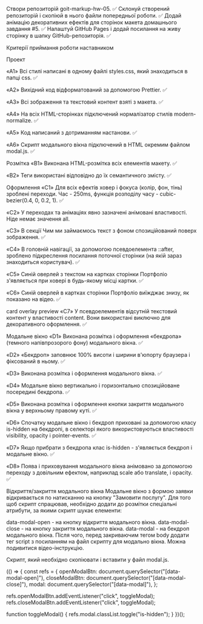 Створи репозиторій goit-markup-hw-05. ✅
Склонуй створений репозиторій і скопіюй в нього файли попередньої роботи. ✅
Додай анімацію декоративних ефектів для сторінок макета домашнього завдання #5. ✅
Налаштуй GitHub Pages і додай посилання на живу сторінку в шапку GitHub-репозиторія. ✅

Критерії приймання роботи наставником

Проект

«A1» Всі стилі написані в одному файлі styles.css, який знаходиться в папці css. ✅

«A2» Вихідний код відформатований за допомогою Prettier. ✅

«A3» Всі зображення та текстовий контент взяті з макета. ✅

«A4» На всіх HTML-сторінках підключений нормалізатор стилів modern-normalize. ✅

«A5» Код написаний з дотриманням настанови. ✅

«A6» Скрипт модального вікна підключений в HTML окремим файлом modal.js. ✅

Розмітка
«B1» Виконана HTML-розмітка всіх елементів макету. ✅

«B2» Теги використані відповідно до їх семантичного змісту. ✅

Оформлення
«C1» Для всіх ефектів ховер і фокуса (колір, фон, тінь) зроблені переходи. Час - 250ms, функція розподілу часу - cubic-bezier(0.4, 0, 0.2, 1). ✅

«C2» У переходах та анімаціях явно зазначені анімовані властивості. Ніде немає значення all.

«C3» В секції Чим ми займаємось текст з фоном спозиційований поверх зображення. ✅

«C4» В головній навігації, за допомогою псевдоелемента ::after, зроблено підкреслення посилання поточної сторінки (на якій зараз знаходиться користувач). ✅

«C5» Синій оверлей з текстом на картках сторінки Портфоліо з'являється при ховері в будь-якому місці картки. ✅

«C6» Синій оверлей в картках сторінки Портфоліо виїжджає знизу, як показано на відео. ✅

card overlay preview
«C7» У псевдоелементів відсутній текстовий контент у властивості content. Вони використані виключно для декоративного оформлення. ✅

Модальне вікно
«D1» Виконана розмітка і оформлення «бекдропа» (темного напівпрозорого фону) модального вікна. ✅

«D2» «Бекдроп» заповнює 100% висоти і ширини в'юпорту браузера і фіксований в ньому. ✅

«D3» Виконана розмітка і оформлення модального вікна. ✅

«D4» Модальне вікно вертикально і горизонтально спозиційоване посередині бекдропа. ✅

«D5» Виконана розмітка і оформлення кнопки закриття модального вікна у верхньому правому куті. ✅

«D6» Спочатку модальне вікно і бекдроп приховані за допомогою класу is-hidden на бекдропі, в селекторі якого використовуються властивості visibility, opacity і pointer-events. ✅

«D7» Якщо прибрати з бекдропа клас is-hidden - з'являється бекдроп і модальне вікно. ✅

«D8» Поява і приховування модального вікна анімовано за допомогою переходу з довільним ефектом, наприклад scale або translate, і opacity. ✅

Відкриття/закриття модального вікна
Модальне вікно з формою заявки відкривається по натисканню на кнопку "Замовити послугу". Для того щоб скрипт спрацював, необхідно додати до розмітки спеціальні атрибути, за якими скрипт шукає елементи:

data-modal-open - на кнопку відкриття модального вікна.
data-modal-close - на кнопку закриття модального вікна.
data-modal - на бекдроп модального вікна.
Після чого, перед закриваючим тегом body додати тег script з посиланням на файл скрипту для модально вікна. Можна подивитися відео-інструкцію.

<body>
  <!-- Вся твоя розмітка, включно з розміткою модалки -->

  <!-- Ставимо перед закриваючим тегом body -->
  <script src="./js/modal.js"></script>
</body>

Скрипт, який необхідно скопіювати і вставити у файл modal.js.

(() => {
const refs = {
openModalBtn: document.querySelector("[data-modal-open]"),
closeModalBtn: document.querySelector("[data-modal-close]"),
modal: document.querySelector("[data-modal]"),
};

refs.openModalBtn.addEventListener("click", toggleModal);
refs.closeModalBtn.addEventListener("click", toggleModal);

function toggleModal() {
refs.modal.classList.toggle("is-hidden");
}
})();
